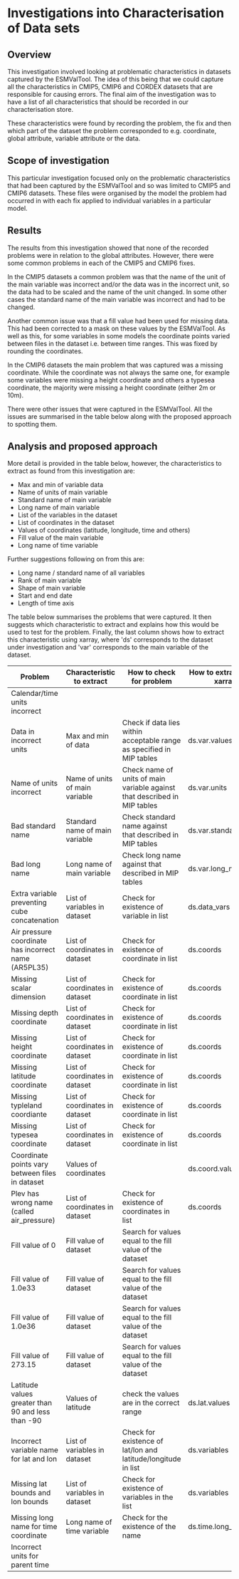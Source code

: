 # Investigations into Characterisation of Data sets

## Overview

This investigation involved looking at problematic characteristics in datasets captured by the ESMValTool. The idea of this being that we could capture all the characteristics in CMIP5, CMIP6 and CORDEX datasets that are responsible for causing errors. The final aim of the investigation was to have a list of all characteristics that should be recorded in our characterisation store.

These characteristics were found by recording the problem, the fix and then which part of the dataset the problem corresponded to e.g. coordinate, global attribute, variable attribute or the data.

## Scope of investigation

This particular investigation focused only on the problematic characteristics that had been captured by the ESMValTool and so was limited to CMIP5 and CMIP6 datasets. These files were organised by the model the problem had occurred in with each fix applied to individual variables in a particular model. 

## Results

The results from this investigation showed that none of the recorded problems were in relation to the global attributes. 
However, there were some common problems in each of the CMIP5 and CMIP6 fixes. 

In the CMIP5 datasets a common problem was that the name of the unit of the main variable was incorrect and/or the data was in the incorrect unit, so the data had to be scaled and the name of the unit changed. In some other cases the standard name of the main variable was incorrect and had to be changed.  

Another common issue was that a fill value had been used for missing data. This had been corrected to a mask on these values by the ESMValTool. As well as this, for some variables in some models the coordinate points varied between files in the dataset i.e. between time ranges. This was fixed by rounding the coordinates.

In the CMIP6 datasets the main problem that was captured was a missing coordinate. While the coordinate was not always the same one, for example some variables were missing a height coordinate and others a typesea coordinate, the majority were missing a height coordinate (either 2m or 10m).

There were other issues that were captured in the ESMValTool. All the issues are summarised in the table below along with the proposed approach to spotting them. 

## Analysis and proposed approach

More detail is provided in the table below, however, the characteristics to extract as found from this investigation are:

- Max and min of variable data
- Name of units of main variable
- Standard name of main variable
- Long name of main variable
- List of the variables in the dataset 
- List of coordinates in the dataset
- Values of coordinates (latitude, longitude, time and others)
- Fill value of the main variable
- Long name of time variable

Further suggestions following on from this are:

- Long name / standard name of all variables
- Rank of main variable
- Shape of main variable
- Start and end date
- Length of time axis


The table below summarises the problems that were captured. It then suggests which characteristic to extract and explains how this would be used to test for the problem. Finally, the last column shows how to extract this characteristic using xarray, where 'ds' corresponds to the dataset under investigation and 'var' corresponds to the main variable of the dataset. 

| Problem  | Characteristic to extract | How to check for problem | How to extract using xarray |
|---|---|---|---|
| Calendar/time units incorrect  |   |   |   |
| Data in incorrect units | Max and min of data | Check if data lies within acceptable range as specified in MIP tables | ds.var.values |
| Name of units incorrect | Name of units of main variable | Check name of units of main variable against that described in MIP tables | ds.var.units |
| Bad standard name | Standard name of main variable | Check standard name against that described in MIP tables | ds.var.standard_name |
| Bad long name | Long name of main variable | Check long name against that described in MIP tables | ds.var.long_name |
| Extra variable preventing cube concatenation | List of variables in dataset | Check for existence of variable in list | ds.data_vars |
| Air pressure coordinate has incorrect name (AR5PL35) | List of coordinates in dataset | Check for existence of coordinate in list | ds.coords |
| Missing scalar dimension | List of coordinates in dataset | Check for existence of coordinate in list  | ds.coords |
| Missing depth coordinate | List of coordinates in dataset | Check for existence of coordinate in list  | ds.coords |
| Missing height coordinate | List of coordinates in dataset | Check for existence of coordinate in list  | ds.coords |
| Missing latitude coordinate | List of coordinates in dataset | Check for existence of coordinate in list  | ds.coords |
| Missing typleland coordiante | List of coordinates in dataset | Check for existence of coordinate in list  | ds.coords |
| Missing typesea coordinate | List of coordinates in dataset | Check for existence of coordinate in list  | ds.coords |
| Coordinate points vary between files in dataset | Values of coordinates |   | ds.coord.values |
| Plev has wrong name (called air_pressure) | List of coordinates in dataset | Check for existence of coordinates in list | ds.coords |
| Fill value of 0 | Fill value of dataset | Search for values equal to the fill value of the dataset |   |
| Fill value of 1.0e33 | Fill value of dataset | Search for values equal to the fill value of the dataset |   |
| Fill value of 1.0e36 | Fill value of dataset | Search for values equal to the fill value of the dataset |   |
| Fill value of 273.15 | Fill value of dataset | Search for values equal to the fill value of the dataset |   |
| Latitude values greater than 90 and less than -90  | Values of latitude | check the values are in the correct range  | ds.lat.values |
| Incorrect variable name for lat and lon | List of variables in dataset | Check for existence of lat/lon and latitude/longitude in list | ds.variables |
| Missing lat bounds and lon bounds | List of variables in dataset | Check for existence of variables in the list | ds.variables |
| Missing long name for time coordinate | Long name of time variable | Check for the existence of the name | ds.time.long_name |
| Incorrect units for parent time |  |  |  |
  
   

